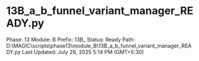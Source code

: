 # 13B_a_b_funnel_variant_manager_READY.py

Phase: 13
Module: B
Prefix: 13B_
Status: Ready
Path: D:\MAGIC\scripts\phase13\module_B\13B_a_b_funnel_variant_manager_READY.py
Last Updated: July 28, 2025 5:14 PM (GMT+5:30)
